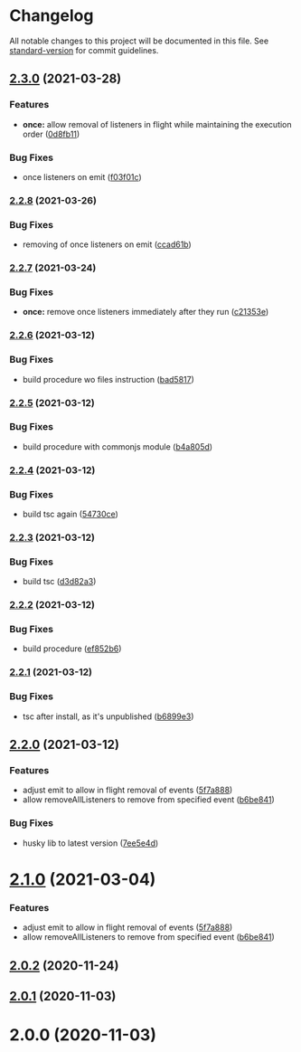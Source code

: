 # Changelog

All notable changes to this project will be documented in this file. See [standard-version](https://github.com/conventional-changelog/standard-version) for commit guidelines.

## [2.3.0](https://gitlab.rankingcoach.com/d.stefancu/await-event-emitter/compare/v2.2.8...v2.3.0) (2021-03-28)


### Features

* **once:** allow removal of listeners in flight while maintaining the execution order ([0d8fb11](https://gitlab.rankingcoach.com/d.stefancu/await-event-emitter/commit/0d8fb111026da9a08c429dd1e7921e737753e1e5))


### Bug Fixes

* once listeners on emit ([f03f01c](https://gitlab.rankingcoach.com/d.stefancu/await-event-emitter/commit/f03f01cbee14f28ce80c97dec21e5e7bccbaab7a))

### [2.2.8](https://gitlab.rankingcoach.com/d.stefancu/await-event-emitter/compare/v2.2.7...v2.2.8) (2021-03-26)


### Bug Fixes

* removing of once listeners on emit ([ccad61b](https://gitlab.rankingcoach.com/d.stefancu/await-event-emitter/commit/ccad61bc457fa58fc660fbe41bc7c0a0bb893684))

### [2.2.7](https://gitlab.rankingcoach.com/d.stefancu/await-event-emitter/compare/v2.2.6...v2.2.7) (2021-03-24)


### Bug Fixes

* **once:** remove once listeners immediately after they run ([c21353e](https://gitlab.rankingcoach.com/d.stefancu/await-event-emitter/commit/c21353ee062beb2a6187b403df9865a861bfd264))

### [2.2.6](https://gitlab.rankingcoach.com/d.stefancu/await-event-emitter/compare/v2.2.5...v2.2.6) (2021-03-12)


### Bug Fixes

* build procedure wo files instruction ([bad5817](https://gitlab.rankingcoach.com/d.stefancu/await-event-emitter/commit/bad5817247cb17b644d8fe35811920b2e12520ad))

### [2.2.5](https://gitlab.rankingcoach.com/d.stefancu/await-event-emitter/compare/v2.2.4...v2.2.5) (2021-03-12)


### Bug Fixes

* build procedure with commonjs module ([b4a805d](https://gitlab.rankingcoach.com/d.stefancu/await-event-emitter/commit/b4a805d4fb0bdd6ee4f5fdccf8a606f4a5823e53))

### [2.2.4](https://gitlab.rankingcoach.com/d.stefancu/await-event-emitter/compare/v2.2.3...v2.2.4) (2021-03-12)


### Bug Fixes

* build tsc again ([54730ce](https://gitlab.rankingcoach.com/d.stefancu/await-event-emitter/commit/54730ce6b803895bc40db53a8090ef1a7b59e810))

### [2.2.3](https://gitlab.rankingcoach.com/d.stefancu/await-event-emitter/compare/v2.2.2...v2.2.3) (2021-03-12)


### Bug Fixes

* build tsc ([d3d82a3](https://gitlab.rankingcoach.com/d.stefancu/await-event-emitter/commit/d3d82a39f875057ca6bd1373ac1ebd282050f396))

### [2.2.2](https://gitlab.rankingcoach.com/d.stefancu/await-event-emitter/compare/v2.2.1...v2.2.2) (2021-03-12)


### Bug Fixes

* build procedure ([ef852b6](https://gitlab.rankingcoach.com/d.stefancu/await-event-emitter/commit/ef852b6aaf16462f024b5e48c86573b4289f2547))

### [2.2.1](https://gitlab.rankingcoach.com/d.stefancu/await-event-emitter/compare/v2.2.0...v2.2.1) (2021-03-12)


### Bug Fixes

* tsc after install, as it's unpublished ([b6899e3](https://gitlab.rankingcoach.com/d.stefancu/await-event-emitter/commit/b6899e34f59d0acda3e529f60fab46dccd2d7f27))

## [2.2.0](https://gitlab.rankingcoach.com/d.stefancu/await-event-emitter/compare/v2.0.2...v2.2.0) (2021-03-12)


### Features

* adjust emit to allow in flight removal of events ([5f7a888](https://gitlab.rankingcoach.com/d.stefancu/await-event-emitter/commit/5f7a888c4a0ad199ca5654509886716ff224dd4a))
* allow removeAllListeners to remove from specified event ([b6be841](https://gitlab.rankingcoach.com/d.stefancu/await-event-emitter/commit/b6be84194eb11917c2cbb12c083d639a3b584a9e))


### Bug Fixes

* husky lib to latest version ([7ee5e4d](https://gitlab.rankingcoach.com/d.stefancu/await-event-emitter/commit/7ee5e4d0f36f1019b016ee5f98741f82bd3f3d9e))

# [2.1.0](https://github.com/imcuttle/node-await-event-emitter/compare/v2.0.2...v2.1.0) (2021-03-04)

### Features

- adjust emit to allow in flight removal of events ([5f7a888](https://github.com/imcuttle/node-await-event-emitter/commit/5f7a888c4a0ad199ca5654509886716ff224dd4a))
- allow removeAllListeners to remove from specified event ([b6be841](https://github.com/imcuttle/node-await-event-emitter/commit/b6be84194eb11917c2cbb12c083d639a3b584a9e))

## [2.0.2](https://github.com/imcuttle/node-await-event-emitter/compare/v2.0.1...v2.0.2) (2020-11-24)

## [2.0.1](https://github.com/imcuttle/node-await-event-emitter/compare/v2.0.0...v2.0.1) (2020-11-03)

# 2.0.0 (2020-11-03)
